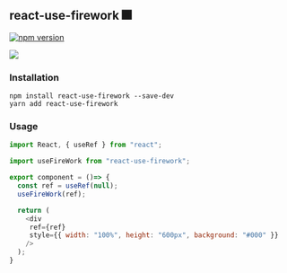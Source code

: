## react-use-firework 🎆 

[![npm version](https://img.shields.io/npm/v/react-use-firework.svg?style=flat)](https://github.com/uyarn/react-use-firework)

<image src="./use-firework.gif" />

### Installation

```shell
npm install react-use-firework --save-dev
yarn add react-use-firework
```

### Usage

```js
import React, { useRef } from "react";

import useFireWork from "react-use-firework";

export component = ()=> {
  const ref = useRef(null);
  useFireWork(ref);

  return (
    <div
     ref={ref}
     style={{ width: "100%", height: "600px", background: "#000" }}
    />
  );
}

```
